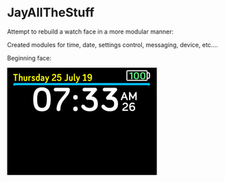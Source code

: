 # JayAllTheStuff

Attempt to rebuild a watch face in a more modular manner:

Created modules for time, date, settings control, messaging, device, etc....

Beginning face:

![Initial watch face](/resources/images/2019-07-25_07-33-48.png)
